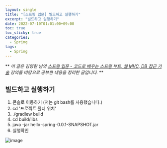 ```yaml
---
layout: single
title: "[스프링 입문] 빌드하고 실행하기"
excerpt: "빌드하고 실행하기"
date: 2022-07-10T01:01:00+09:00
toc: true
toc_sticky: true
categories:
  - Spring
tags:
  - Spring
---
```

**
*이 글은 김영한 님의 [스프링 입문 - 코드로 배우는 스프링 부트, 웹 MVC, DB 접근 기술](https://www.inflearn.com/course/%EC%8A%A4%ED%94%84%EB%A7%81-%EC%9E%85%EB%AC%B8-%EC%8A%A4%ED%94%84%EB%A7%81%EB%B6%80%ED%8A%B8) 강의를 바탕으로 공부한 내용을 정리한 글입니다.*
**

## 빌드하고 실행하기
1. 콘솔로 이동하기 (저는 git bash를 사용했습니다.)
2. cd '프로젝트 폴더 위치'
2. ./gradlew build
3. cd build/libs
4. java -jar hello-spring-0.0.1-SNAPSHOT.jar
5. 실행확인

![image](https://user-images.githubusercontent.com/60471550/178113279-4b95a988-f837-490f-942e-e18e2987e052.png)